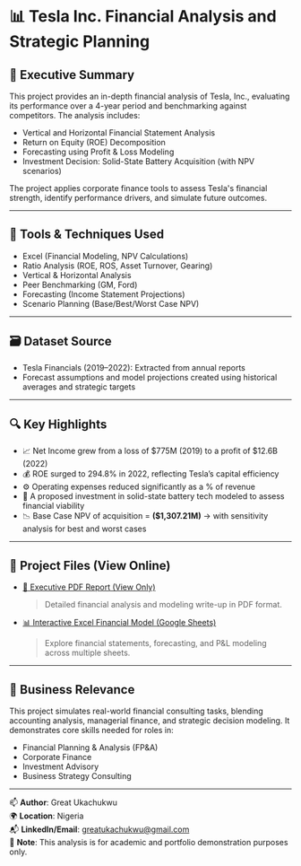 # 📊 Tesla Inc. Financial Analysis and Strategic Planning

## 📌 Executive Summary
This project provides an in-depth financial analysis of Tesla, Inc., evaluating its performance over a 4-year period and benchmarking against competitors. The analysis includes:
- Vertical and Horizontal Financial Statement Analysis
- Return on Equity (ROE) Decomposition
- Forecasting using Profit & Loss Modeling
- Investment Decision: Solid-State Battery Acquisition (with NPV scenarios)

The project applies corporate finance tools to assess Tesla's financial strength, identify performance drivers, and simulate future outcomes.

---

## 🧰 Tools & Techniques Used
- Excel (Financial Modeling, NPV Calculations)
- Ratio Analysis (ROE, ROS, Asset Turnover, Gearing)
- Vertical & Horizontal Analysis
- Peer Benchmarking (GM, Ford)
- Forecasting (Income Statement Projections)
- Scenario Planning (Base/Best/Worst Case NPV)

---

## 🗃 Dataset Source
- Tesla Financials (2019–2022): Extracted from annual reports
- Forecast assumptions and model projections created using historical averages and strategic targets

---

## 🔍 Key Highlights
- 📈 Net Income grew from a loss of $775M (2019) to a profit of $12.6B (2022)
- 💰 ROE surged to 294.8% in 2022, reflecting Tesla’s capital efficiency
- ⚙️ Operating expenses reduced significantly as a % of revenue
- 🔋 A proposed investment in solid-state battery tech modeled to assess financial viability
- 📉 Base Case NPV of acquisition = **($1,307.21M)** → with sensitivity analysis for best and worst cases

---

## 📂 Project Files (View Online)
- [📄 Executive PDF Report (View Only)](https://drive.google.com/file/d/1hxRY62P0Uvvkf4_I8HuvHVhT7HfA0Q-r/view?usp=sharing)  
  > Detailed financial analysis and modeling write-up in PDF format.
- [📊 Interactive Excel Financial Model (Google Sheets)](https://docs.google.com/spreadsheets/d/1UOMmO1vttqsoKZ7YdgzJgf-8mOV_VC7L/edit?usp=drive_link&ouid=101535771334112261438&rtpof=true&sd=true)  
  > Explore financial statements, forecasting, and P&L modeling across multiple sheets.

---

## 💼 Business Relevance
This project simulates real-world financial consulting tasks, blending accounting analysis, managerial finance, and strategic decision modeling. It demonstrates core skills needed for roles in:
- Financial Planning & Analysis (FP&A)
- Corporate Finance
- Investment Advisory
- Business Strategy Consulting

---

📫 **Author**: Great Ukachukwu  
🌍 **Location**: Nigeria  
📬 **LinkedIn/Email**: greatukachukwu@gmail.com  
📌 **Note**: This analysis is for academic and portfolio demonstration purposes only.
